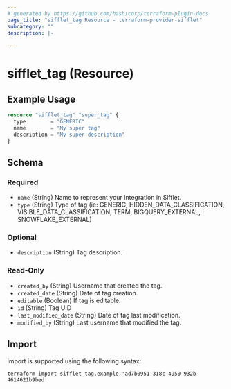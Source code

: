 ```yaml
---
# generated by https://github.com/hashicorp/terraform-plugin-docs
page_title: "sifflet_tag Resource - terraform-provider-sifflet"
subcategory: ""
description: |-
  
---
```


# sifflet_tag (Resource)



## Example Usage

```terraform
resource "sifflet_tag" "super_tag" {
  type        = "GENERIC"
  name        = "My super tag"
  description = "My super description"
}
```

<!-- schema generated by tfplugindocs -->
## Schema

### Required

- `name` (String) Name to represent your integration in Sifflet.
- `type` (String) Type of tag (ie: GENERIC, HIDDEN_DATA_CLASSIFICATION, VISIBLE_DATA_CLASSIFICATION, TERM, BIGQUERY_EXTERNAL, SNOWFLAKE_EXTERNAL)

### Optional

- `description` (String) Tag description.

### Read-Only

- `created_by` (String) Username that created the tag.
- `created_date` (String) Date of tag creation.
- `editable` (Boolean) If tag is editable.
- `id` (String) Tag UID
- `last_modified_date` (String) Date of tag last modification.
- `modified_by` (String) Last username that modified the tag.

## Import

Import is supported using the following syntax:

```shell
terraform import sifflet_tag.example 'ad7b0951-318c-4950-932b-4614621b9bed'
```
